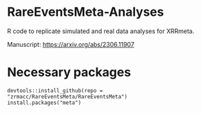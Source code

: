 # RareEventsMeta-Analyses
R code to replicate simulated and real data analyses for XRRmeta.

Manuscript: https://arxiv.org/abs/2306.11907

# Necessary packages

```{R, eval = FALSE}
devtools::install_github(repo = "zrmacc/RareEventsMeta/RareEventsMeta")
install.packages("meta")
```
